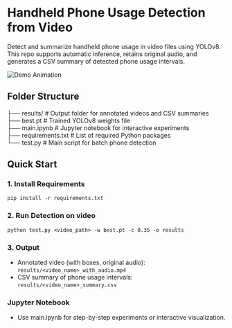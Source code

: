 # Handheld Phone Usage Detection from Video

Detect and summarize handheld phone usage in video files using YOLOv8.  
This repo supports automatic inference, retains original audio, and generates a CSV summary of detected phone usage intervals.

![Demo Animation](results/20250715_142638_e37e7821.gif)

## Folder Structure

├── results/ # Output folder for annotated videos and CSV summaries  
├── best.pt # Trained YOLOv8 weights file  
├── main.ipynb # Jupyter notebook for interactive experiments  
├── requirements.txt # List of required Python packages  
└── test.py # Main script for batch phone detection


## Quick Start

### 1. Install Requirements

```
pip install -r requirements.txt
```

### 2. Run Detection on video

```
python test.py <video_path> -w best.pt -c 0.35 -o results
```

### 3. Output

- Annotated video (with boxes, original audio):
`results/<video_name>_with_audio.mp4`
- CSV summary of phone usage intervals:
`results/<video_name>_summary.csv`

### Jupyter Notebook

- Use main.ipynb for step-by-step experiments or interactive visualization.